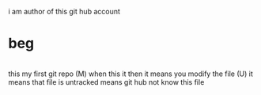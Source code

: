 i am author of this git hub account 
# beg
<br>
this my first git repo 
(M) when this it then it means you modify the file 
(U) it means that file is untracked means git hub not know this file 